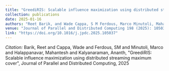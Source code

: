 ```yaml
---
title: "GreediRIS: Scalable influence maximization using distributed streaming maximum cover"
collection: publications
date: 2025-01-16
authors: "Reet Barik, and Wade Cappa, S M Ferdous, Marco Minutoli, Mahantesh Halappanavar and Ananth Kalyanaraman"
venue: "Journal of Parallel and Distributed Computing 198 (2025): 105037"
link: "https://doi.org/10.1016/j.jpdc.2025.105037"
---
```

*Citation:* Barik, Reet and Cappa, Wade and Ferdous, SM and Minutoli, Marco and Halappanavar, Mahantesh and Kalyanaraman, Ananth, "GreediRIS: Scalable influence maximization using distributed streaming maximum cover", Journal of Parallel and Distributed Computing, 2025
